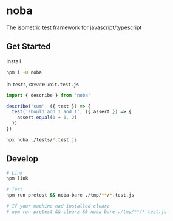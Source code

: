 # noba

The isometric test framework for javascript/typescript

## Get Started

Install

```bash
npm i -D noba
```

In `tests`, create `unit.test.js`

```js
import { describe } from 'noba'

describe('sum', ({ test }) => {
  test('should add 1 and 1', ({ assert }) => {
    assert.equal(1 + 1, 2)
  })
})
```

```bash
npx noba ./tests/*.test.js
```

## Develop

```bash
# Link
npm link

# Test
npm run pretest && noba-bare ./tmp/**/*.test.js

# If your machine had installed clearz
# npm run pretest && clearz && noba-bare ./tmp/**/*.test.js
```
